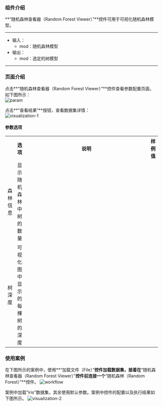 ### 组件介绍
**“随机森林查看器（Random Forest Viewer）”**控件可用于可视化随机森林模型。
<hr/>

- 输入：
  - mod：随机森林模型
- 输出：
  - mod：选定的树模型

<hr/>


### 页面介绍
点击**“随机森林查看器（Random Forest Viewer）”**控件查看参数配置页面，如下图所示：  
![param](/img/aistudio/model/random-forest-viewer/param.png)

点击**“查看结果”**按钮，查看数据集详情：  
![visualization-1](/img/aistudio/model/random-forest-viewer/visualization-1.png)

#### 参数选项
<table>
  <tr>
    <th></th>
    <th>选项</th>
    <th width="650">说明</th>
    <th>样例值</th>
  </tr>
  <tr>
      <td>森林信息</td> 
      <td>
      显示随机森林中树的数量
      </td> 
      <td></td>
  </tr>
  <tr>
      <td>树深度</td> 
      <td>
      可视化图中显示的每棵树的深度
      </td> 
      <td></td>
  </tr>
</table>

### 使用案例
在下图所示的案例中，使用**“加载文件（File）”**控件加载数据集，接着在**“随机森林查看器（Random Forest Viewer）”**控件前连接一个**“随机森林（Random Forest）”**控件。
![workflow](/img/aistudio/model/random-forest-viewer/workflow.png)

案例中加载“iris”数据集，其余使用默认参数。案例中控件的配置以及执行结果如下图所示。
![visualization-2](/img/aistudio/model/random-forest-viewer/visualization-2.png)
